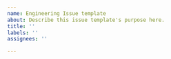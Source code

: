 ```yaml
---
name: Engineering Issue template
about: Describe this issue template's purpose here.
title: ''
labels: ''
assignees: ''

---
```



